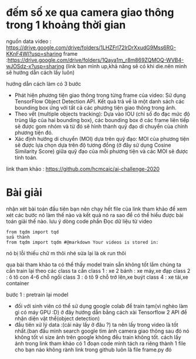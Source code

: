 # đếm số xe qua camera giao thông trong 1 khoảng thời gian

nguồn data 
video : https://drive.google.com/drive/folders/1LHZFrl72IrDrXxudG9Mss6RG-KKnF4WI?usp=sharing
frame :https://drive.google.com/drive/folders/1Qaya1m_r8m869ZQMOQ-WVB4-wJOSdz-x?usp=sharing  (link bạn mình up,khả năng sẽ có khi die.nên mình sẽ hướng dẫn cách lấy luôn)

hướng dẫn cách làm
có 3 bước
- Phát hiện phương tiện giao thông trong từng frame của video: Sử dụng TensorFlow Object Detection API. Kết quả trả về là một danh sách các bounding box ứng với tất cả các phương tiện giao thông trong ảnh.
- Theo vết (multiple objects tracking): Dựa vào IOU (chỉ số đo đạc mức độ trùng lắp của hai bounding box), các bounding box ở các frame liên tiếp sẽ được gom nhóm và từ đó sẽ hình thành quỹ đạo di chuyển của chính phương tiện đó.
- Xác định hướng di chuyển (MOI) dựa trên quỹ đạo: MOI của phương tiện sẽ được lựa chọn dựa trên độ tương đồng (ở đây sử dụng Cosine Similarity Score) giữa quỹ đạo của mỗi phương tiện và các MOI sẽ được tính toán.

link tham khảo : https://github.com/hcmcaic/ai-challenge-2020

# Bài giải
nhận xét bài toán
đầu tiên bạn nên chạy hết file của link tham khảo để xem xét các bước nó làm thế nào và kết quả nó ra sao để có thể hiểu được bài toán giải thế nào.
lưu ý dòng code phần Đọc dữ liệu từ video
``` 
from tqdm import tqd
sửa thành
from tqdm import tqdm #@markdown Your videos is stored in:
```

nó bị lỗi thiếu chữ m thôi nhé sửa lại là ok run thôi 

qua bài tham khảo ta có thể thấy model train sẵn không tốt lắm chúng ta cần train lại theo các class ta cần 
class 1 : xe 2 bánh : xe máy,xe đạp
class 2 : ô tô con 4-6 chỗ ngồi
class 3 : ô tô 9 chỗ trở lên,xe buýt
class 4 : xe tải,xe container

bước 1 : pretrain lại model
- đối với sinh viên có thể sử dụng google colab để train tạm(vì nghèo làm gì có máy GPU :D)
ở đây hướng dẫn bằng cách xài Tensorflow 2 API để nhận diện vật thể(object detection)
- đầu tiên xử lý data :(cái này lấy ở đâu ?)
ta nên lấy trong video là tốt nhất.(ban đầu mình search google tìm ảnh camera giao thông sau đó nó không tốt vì size ảnh trên google không đều train không tốt.
cách lấy ảnh trong link tham khảo có 1 đoạn code mình tách ra riêng thành 1 file cho bạn nào không rành
link trong github luôn là file frame.py đó




